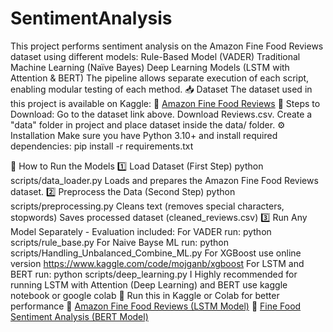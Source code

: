 # SentimentAnalysis
This project performs sentiment analysis on the Amazon Fine Food Reviews dataset using different models:
Rule-Based Model (VADER)
Traditional Machine Learning (Naïve Bayes)
Deep Learning Models (LSTM with Attention & BERT)
The pipeline allows separate execution of each script, enabling modular testing of each method.
📥 Dataset
The dataset used in this project is available on Kaggle:
🔗 [Amazon Fine Food Reviews](https://www.kaggle.com/datasets/snap/amazon-fine-food-reviews)
📌 Steps to Download:
Go to the dataset link above.
Download Reviews.csv.
Create a "data" folder in project and place dataset inside the data/ folder.
⚙️ Installation
Make sure you have Python 3.10+ and install required dependencies:
pip install -r requirements.txt

🚀 How to Run the Models
1️⃣ Load Dataset (First Step)
python scripts/data_loader.py
Loads and prepares the Amazon Fine Food Reviews dataset.
2️⃣ Preprocess the Data (Second Step)
python scripts/preprocessing.py
Cleans text (removes special characters, stopwords)
Saves processed dataset (cleaned_reviews.csv)
3️⃣ Run Any Model Separately - Evaluation included:
For VADER run: python scripts/rule_base.py
For Naive Bayse ML run: python scripts/Handling_Unbalanced_Combine_ML.py
For XGBoost use online version https://www.kaggle.com/code/mojganb/xgboost
For LSTM and BERT run: python scripts/deep_learning.py
I Highly recommended for running LSTM with Attention (Deep Learning) and BERT use kaggle notebook or google colab
📌 Run this in Kaggle or Colab for better performance
🔗 [Amazon Fine Food Reviews (LSTM Model)](https://www.kaggle.com/code/mojganb/amazon-fine-food-lstm)
🔗 [Fine Food Sentiment Analysis (BERT Model)](https://www.kaggle.com/code/mojganb/amazon-fine-food-bert)
